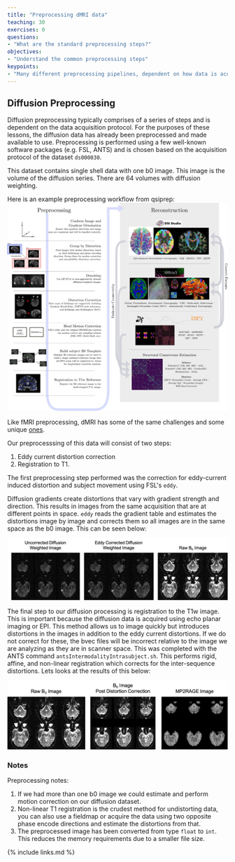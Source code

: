 ```yaml
---
title: "Preprocessing dMRI data"
teaching: 30
exercises: 0
questions:
- "What are the standard preprocessing steps?"
objectives:
- "Understand the common preprocessing steps"
keypoints:
- "Many different preprocessing pipelines, dependent on how data is acquired"
---
```


## Diffusion Preprocessing

Diffusion preprocessing typically comprises of a series of steps and is dependent on the data acquisition protocol. For the purposes of these lessons, the diffusion data has already been preprocessed and made available to use. Preprocessing is performed using a few well-known software packages (e.g. FSL, ANTS) and is chosen based on the acquisition protocol of the dataset <code>ds000030</code>.

This dataset contains single shell data with one b0 image. This image is the volume of the diffusion series. There are 64 volumes with diffusion weighting.

Here is an example preprocessing workflow from qsiprep:
![preprocess](../fig/2/preprocess_steps.jpg)

Like fMRI preprocessing, dMRI has some of the same challenges and some unique [ones](https://www.ncbi.nlm.nih.gov/pmc/articles/PMC3366862/).

Our preprocesssing of this data will consist of two steps:
1. Eddy current distortion correction
2. Registration to T1.

The first preprocessing step performed was the correction for eddy-current induced distortion and subject movement using FSL's <code>eddy</code>.

Diffusion gradients create distortions that vary with gradient strength and direction. This results in images from the same acquisition that are at different points in space. <code>eddy</code> reads the gradient table and estimates the distortions image by image and corrects them so all images are in the same space as the b0 image. This can be seen below:

![eddy correction image](../fig/2/Step1.png)

The final step to our diffusion processing is registration to the T1w image. This is important because the diffusion data is acquired using echo planar imaging or EPI. This method allows us to image quickly but introduces distortions in the images in addition to the eddy current distortions. If we do not correct for these, the bvec files will be incorrect relative to the image we are analyzing as they are in scanner space. This was completed with the ANTS command <code>antsIntermodalityIntrasubject.sh</code>. This performs rigid, affine, and non-linear registration which corrects for the inter-sequence distortions. Lets looks at the results of this below:

![distortion correction image](../fig/2/Step2.png)

### Notes
Preprocessing notes:
1. If we had more than one b0 image we could estimate and perform motion correction on our diffusion dataset.
2. Non-linear T1 registration is the crudest method for undistorting data, you can also use a fieldmap or acquire the data using two opposite phase encode directions and estimate the distortions from that.
3. The preprocessed image has been converted from type `float` to `int`. This reduces the memory requirements due to a smaller file size.

{% include links.md %}
